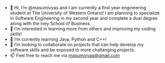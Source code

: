 - 👋 Hi, I’m @masumivyas and I am currently a first year engineering student at The University of Western Ontario! I am planning to specialize in Software Engineering in my second year and complete a dual degree along with the Ivey School of Business. 
- 👀 I’m interested in learning more from others and improving my coding skills!
- 🌱 I’m currently learning Java, Python and C++!
- 💞️ I’m looking to collaborate on projects that can help develop my software skills and be exposed to more challanging projects. 
- 📫 Feel free to reach me via masumivyas@gmail.com

